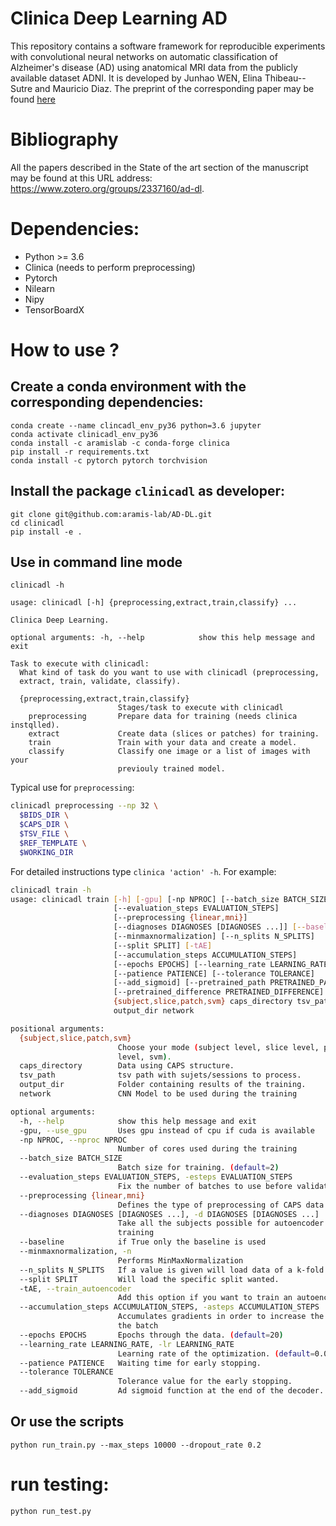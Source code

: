# Clinica Deep Learning AD
This repository contains a software framework for reproducible experiments with
convolutional neural networks on automatic classification of Alzheimer's
disease (AD) using anatomical MRI data from the publicly available dataset
ADNI. It is developed by Junhao WEN, Elina Thibeau--Sutre and Mauricio Diaz.
The preprint of the corresponding paper may be found [here](https://arxiv.org/abs/1904.07773)


# Bibliography
All the papers described in the State of the art section of the manuscript may be found at this URL address: <https://www.zotero.org/groups/2337160/ad-dl>.


# Dependencies:
- Python >= 3.6
- Clinica (needs to perform preprocessing)
- Pytorch
- Nilearn
- Nipy
- TensorBoardX

# How to use ?

## Create a conda environment with the corresponding dependencies:

```
conda create --name clincadl_env_py36 python=3.6 jupyter
conda activate clinicadl_env_py36
conda install -c aramislab -c conda-forge clinica
pip install -r requirements.txt
conda install -c pytorch pytorch torchvision
```

## Install the package `clinicadl` as developer:

```
git clone git@github.com:aramis-lab/AD-DL.git
cd clinicadl
pip install -e .
```

## Use in command line mode

```
clinicadl -h

usage: clinicadl [-h] {preprocessing,extract,train,classify} ...

Clinica Deep Learning.

optional arguments: -h, --help            show this help message and exit

Task to execute with clinicadl: 
  What kind of task do you want to use with clinicadl (preprocessing, 
  extract, train, validate, classify).

  {preprocessing,extract,train,classify} 
                        Stages/task to execute with clinicadl
    preprocessing       Prepare data for training (needs clinica instqlled).
    extract             Create data (slices or patches) for training.
    train               Train with your data and create a model.
    classify            Classify one image or a list of images with your
                        previouly trained model.  

```

Typical use for `preprocessing`:

```bash
clinicadl preprocessing --np 32 \
  $BIDS_DIR \
  $CAPS_DIR \
  $TSV_FILE \
  $REF_TEMPLATE \
  $WORKING_DIR
```

For detailed instructions type `clinica 'action' -h`.
For example:

```bash
clinicadl train -h
usage: clinicadl train [-h] [-gpu] [-np NPROC] [--batch_size BATCH_SIZE]
                       [--evaluation_steps EVALUATION_STEPS]
                       [--preprocessing {linear,mni}]
                       [--diagnoses DIAGNOSES [DIAGNOSES ...]] [--baseline]
                       [--minmaxnormalization] [--n_splits N_SPLITS]
                       [--split SPLIT] [-tAE]
                       [--accumulation_steps ACCUMULATION_STEPS]
                       [--epochs EPOCHS] [--learning_rate LEARNING_RATE]
                       [--patience PATIENCE] [--tolerance TOLERANCE]
                       [--add_sigmoid] [--pretrained_path PRETRAINED_PATH]
                       [--pretrained_difference PRETRAINED_DIFFERENCE]
                       {subject,slice,patch,svm} caps_directory tsv_path
                       output_dir network

positional arguments:
  {subject,slice,patch,svm}
                        Choose your mode (subject level, slice level, patch
                        level, svm).
  caps_directory        Data using CAPS structure.
  tsv_path              tsv path with sujets/sessions to process.
  output_dir            Folder containing results of the training.
  network               CNN Model to be used during the training

optional arguments:
  -h, --help            show this help message and exit
  -gpu, --use_gpu       Uses gpu instead of cpu if cuda is available
  -np NPROC, --nproc NPROC
                        Number of cores used during the training
  --batch_size BATCH_SIZE
                        Batch size for training. (default=2)
  --evaluation_steps EVALUATION_STEPS, -esteps EVALUATION_STEPS
                        Fix the number of batches to use before validation
  --preprocessing {linear,mni}
                        Defines the type of preprocessing of CAPS data.
  --diagnoses DIAGNOSES [DIAGNOSES ...], -d DIAGNOSES [DIAGNOSES ...]
                        Take all the subjects possible for autoencoder
                        training
  --baseline            if True only the baseline is used
  --minmaxnormalization, -n
                        Performs MinMaxNormalization
  --n_splits N_SPLITS   If a value is given will load data of a k-fold CV
  --split SPLIT         Will load the specific split wanted.
  -tAE, --train_autoencoder
                        Add this option if you want to train an autoencoder
  --accumulation_steps ACCUMULATION_STEPS, -asteps ACCUMULATION_STEPS
                        Accumulates gradients in order to increase the size of
                        the batch
  --epochs EPOCHS       Epochs through the data. (default=20)
  --learning_rate LEARNING_RATE, -lr LEARNING_RATE
                        Learning rate of the optimization. (default=0.01)
  --patience PATIENCE   Waiting time for early stopping.
  --tolerance TOLERANCE
                        Tolerance value for the early stopping.
  --add_sigmoid         Ad sigmoid function at the end of the decoder.
```

## Or use the scripts
```
python run_train.py --max_steps 10000 --dropout_rate 0.2
```
# run testing:
```
python run_test.py
```
